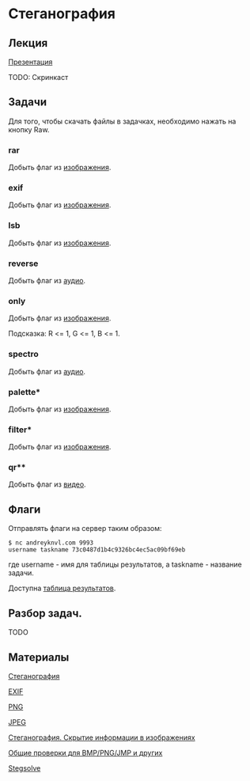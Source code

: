 Стеганография
===========

## Лекция

[Презентация](https://github.com/xairy/mipt-ctf/tree/master/02-crypto/04-stego/slides.pdf)

TODO: Скринкаст


## Задачи

Для того, чтобы скачать файлы в задачках, необходимо нажать на кнопку Raw.

### rar

Добыть флаг из [изображения](https://github.com/xairy/mipt-ctf/blob/master/02-crypto/04-stego/tasks/rar.jpg).

### exif

Добыть флаг из [изображения](https://github.com/xairy/mipt-ctf/blob/master/02-crypto/04-stego/tasks/exif.jpg).

### lsb

Добыть флаг из [изображения](https://github.com/xairy/mipt-ctf/blob/master/02-crypto/04-stego/tasks/lsb.png).

### reverse

Добыть флаг из [аудио](https://github.com/xairy/mipt-ctf/blob/master/02-crypto/04-stego/tasks/reverse.wav).

### only

Добыть флаг из [изображения](https://github.com/xairy/mipt-ctf/blob/master/02-crypto/04-stego/tasks/only.png).

Подсказка: R <= 1, G <= 1, B <= 1.

### spectro

Добыть флаг из [аудио](https://github.com/xairy/mipt-ctf/blob/master/02-crypto/04-stego/tasks/spectro.wav).

### palette\*

Добыть флаг из [изображения](https://github.com/xairy/mipt-ctf/blob/master/02-crypto/04-stego/tasks/palette.png).

### filter\*

Добыть флаг из [изображения](https://github.com/xairy/mipt-ctf/blob/master/02-crypto/04-stego/tasks/filter.png).

### qr\*\*

Добыть флаг из [видео](https://github.com/xairy/mipt-ctf/blob/master/02-crypto/04-stego/tasks/qr.mp4).


## Флаги

Отправлять флаги на сервер таким образом:
```
$ nc andreyknvl.com 9993
username taskname 73c0487d1b4c9326bc4ec5ac09bf69eb
```
где username - имя для таблицы результатов, а taskname - название задачи.

Доступна [таблица результатов](https://andreyknvl.com/mipt-ctf).


## Разбор задач.

TODO


## Материалы

[Стеганография](https://ru.wikipedia.org/wiki/%D0%A1%D1%82%D0%B5%D0%B3%D0%B0%D0%BD%D0%BE%D0%B3%D1%80%D0%B0%D1%84%D0%B8%D1%8F)

[EXIF](https://ru.wikipedia.org/wiki/EXIF)

[PNG](https://en.wikipedia.org/wiki/Portable_Network_Graphics)

[JPEG](https://en.wikipedia.org/wiki/JPEG)

[Стеганография. Скрытие информации в изображениях](http://xain.hackerdom.ru/zine/online/issue0/Steganography.html)

[Общие проверки для BMP/PNG/JMP и других](http://kmb.ufoctf.ru/stego/pic_stego/main.html)

[Stegsolve](http://kmb.ufoctf.ru/stego/stegsolve/main.html)
